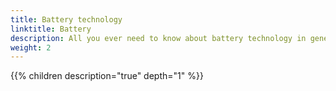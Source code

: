 ```yaml
---
title: Battery technology
linktitle: Battery
description: All you ever need to know about battery technology in general and the Audi batteries in used
weight: 2
---
```




{{% children description="true" depth="1" %}}
